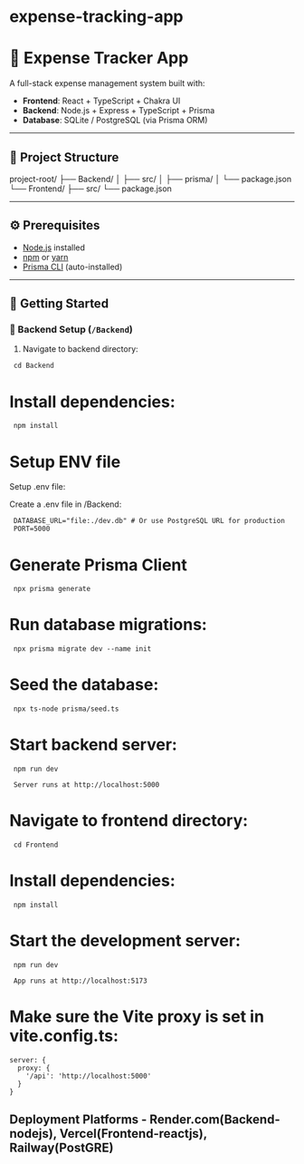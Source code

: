 ﻿# expense-tracking-app

# 🧾 Expense Tracker App

A full-stack expense management system built with:

- **Frontend**: React + TypeScript + Chakra UI
- **Backend**: Node.js + Express + TypeScript + Prisma
- **Database**: SQLite / PostgreSQL (via Prisma ORM)

---

## 📁 Project Structure

project-root/
├── Backend/
│ ├── src/
│ ├── prisma/
│ └── package.json
└── Frontend/
├── src/
└── package.json


---

## ⚙️ Prerequisites

- [Node.js](https://nodejs.org/) installed
- [npm](https://www.npmjs.com/) or [yarn](https://yarnpkg.com/)
- [Prisma CLI](https://www.prisma.io/docs/getting-started) (auto-installed)

---

## 🚀 Getting Started

### 🔧 Backend Setup (`/Backend`)

1. Navigate to backend directory:

```
 cd Backend
```
# Install dependencies:
```
 npm install
```
# Setup ENV file
Setup .env file:

Create a .env file in /Backend:
```
 DATABASE_URL="file:./dev.db" # Or use PostgreSQL URL for production
 PORT=5000
```
# Generate Prisma Client
```
 npx prisma generate
```
# Run database migrations:
``` 
 npx prisma migrate dev --name init
```

# Seed the database:
```
 npx ts-node prisma/seed.ts
```
# Start backend server:
```
 npm run dev
```
```
 Server runs at http://localhost:5000
```

# Navigate to frontend directory:
```
 cd Frontend
```
# Install dependencies:
```
 npm install
```
# Start the development server:
```
 npm run dev
```
```
 App runs at http://localhost:5173
```
# Make sure the Vite proxy is set in vite.config.ts:
```
server: {
  proxy: {
    '/api': 'http://localhost:5000'
  }
}
```
## Deployment Platforms - Render.com(Backend-nodejs), Vercel(Frontend-reactjs), Railway(PostGRE)
